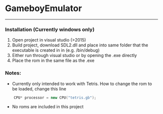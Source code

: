 # GameboyEmulator
------

### Installation (Currently windows only)
1. Open project in visual studio (>2015)
2. Build project, download SDL2.dll and place into same folder that the executable is created in in (e.g. /bin/debug)
3. Either run through visual studio or by opening the .exe directly
4. Place the rom in the same file as the .exe

### Notes:
* Currently only intended to work with Tetris.
How to change the rom to be loaded, change this line
```c++
    CPU* processor = new CPU("tetris.gb");
```
* No roms are included in this project
